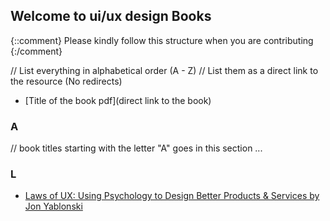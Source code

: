 ## Welcome to ui/ux design Books

{::comment}
Please kindly follow this structure when you are contributing
{:/comment}

// List everything in alphabetical order (A - Z)
// List them as a direct link to the resource (No redirects)

- [Title of the book pdf](direct link to the book)

### A
// book titles starting with the letter "A" goes in this section
...

### L
- [Laws of UX: Using Psychology to Design Better Products & Services by Jon Yablonski](https://drive.google.com/file/d/1yf1myC6LgTne5lIO4YSfd5x_XNbWCpOa/view?usp=sharing)

